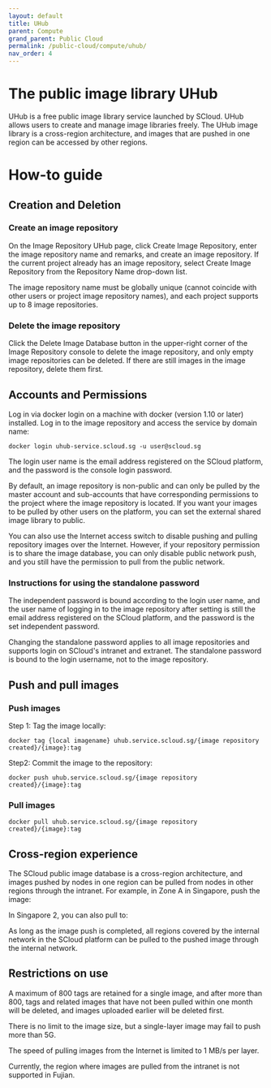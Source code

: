 ```yaml
---
layout: default
title: UHub
parent: Compute
grand_parent: Public Cloud
permalink: /public-cloud/compute/uhub/
nav_order: 4
---
```

# The public image library UHub

UHub is a free public image library service launched by SCloud.
UHub allows users to create and manage image libraries freely. The UHub image library is a cross-region architecture, and images that are pushed in one region can be accessed by other regions.

# How-to guide
## Creation and Deletion
### Create an image repository
On the Image Repository UHub page, click Create Image Repository, enter the image repository name and remarks, and create an image repository. If the current project already has an image repository, select Create Image Repository from the Repository Name drop-down list.

The image repository name must be globally unique (cannot coincide with other users or project image repository names), and each project supports up to 8 image repositories.
### Delete the image repository
Click the Delete Image Database button in the upper-right corner of the Image Repository console to delete the image repository, and only empty image repositories can be deleted. If there are still images in the image repository, delete them first.
## Accounts and Permissions
Log in via docker login on a machine with docker (version 1.10 or later) installed.
Log in to the image repository and access the service by domain name:
```
docker login uhub-service.scloud.sg -u user@scloud.sg
```
The login user name is the email address registered on the SCloud platform, and the password is the console login password.

By default, an image repository is non-public and can only be pulled by the master account and sub-accounts that have corresponding permissions to the project where the image repository is located. If you want your images to be pulled by other users on the platform, you can set the external shared image library to public.

You can also use the Internet access switch to disable pushing and pulling repository images over the Internet. However, if your repository permission is to share the image database, you can only disable public network push, and you still have the permission to pull from the public network.

### Instructions for using the standalone password
The independent password is bound according to the login user name, and the user name of logging in to the image repository after setting is still the email address registered on the SCloud platform, and the password is the set independent password.

Changing the standalone password applies to all image repositories and supports login on SCloud's intranet and extranet.
The standalone password is bound to the login username, not to the image repository.
## Push and pull images
### Push images
Step 1: Tag the image locally:
```
docker tag {local imagename} uhub.service.scloud.sg/{image repository created}/{image}:tag
```
Step2: Commit the image to the repository:
```
docker push uhub.service.scloud.sg/{image repository created}/{image}:tag
```
### Pull images
```
docker pull uhub.service.scloud.sg/{image repository created}/{image}:tag
```
## Cross-region experience
The SCloud public image database is a cross-region architecture, and images pushed by nodes in one region can be pulled from nodes in other regions through the intranet.
For example, in Zone A in Singapore, push the image:

In Singapore 2, you can also pull to:

As long as the image push is completed, all regions covered by the internal network in the SCloud platform can be pulled to the pushed image through the internal network.
## Restrictions on use

A maximum of 800 tags are retained for a single image, and after more than 800, tags and related images that have not been pulled within one month will be deleted, and images uploaded earlier will be deleted first.

There is no limit to the image size, but a single-layer image may fail to push more than 5G.

The speed of pulling images from the Internet is limited to 1 MB/s per layer.

Currently, the region where images are pulled from the intranet is not supported in Fujian.
